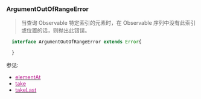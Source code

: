 ### ArgumentOutOfRangeError <icon badge type='interface'/> 

> 当查询 Observable 特定索引的元素时，在 Observable 序列中没有此索引或位置的话，则抛出此错误。
```ts
  interface ArgumentOutOfRangeError extends Error{

  }
```
参见: 
  * [<font color=#B7178C>elementAt</font>](xxx)
  * [<font color=#B7178C>take</font>](xxx)
  * [<font color=#B7178C>takeLast</font>](xxx)